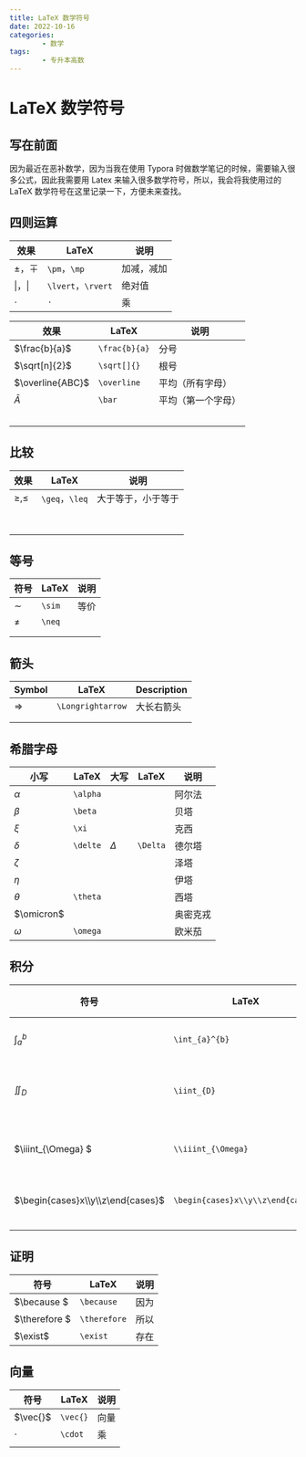 ```yaml
---
title: LaTeX 数学符号
date: 2022-10-16
categories:
        - 数学
tags:
        - 专升本高数
---
```


# LaTeX 数学符号

## 写在前面

因为最近在恶补数学，因为当我在使用 Typora 时做数学笔记的时候，需要输入很多公式，因此我需要用 Latex 来输入很多数学符号，所以，我会将我使用过的 LaTeX 数学符号在这里记录一下，方便未来查找。

## 四则运算

| 效果             | LaTeX              | 说明       |
| ---------------- | ------------------ | ---------- |
| $\pm$，$\mp$     | `\pm`，`\mp`       | 加减，减加 |
| $\lvert，\rvert$ | `\lvert`，`\rvert` | 绝对值     |
| $⋅$              | `⋅`                | 乘         |

| 效果             | LaTeX         | 说明               |
| ---------------- | ------------- | ------------------ |
| $\frac{b}{a}$    | `\frac{b}{a}` | 分号               |
| $\sqrt[n]{2}$    | `\sqrt[]{}`   | 根号               |
| $\overline{ABC}$ | `\overline`   | 平均（所有字母）   |
| $\bar{A}$        | `\bar`        | 平均（第一个字母） |
|                  |               |                    |
|                  |               |                    |
|                  |               |                    |
|                  |               |                    |
|                  |               |                    |

## 比较

| 效果         | LaTeX          | 说明               |
| ------------ | -------------- | ------------------ |
| $\geq, \leq$ | `\geq`，`\leq` | 大于等于，小于等于 |
|              |                |                    |
|              |                |                    |
|              |                |                    |
|              |                |                    |
|              |                |                    |
|              |                |                    |
|              |                |                    |
|              |                |                    |

## 等号

| 符号   | LaTeX  | 说明 |
| ------ | ------ | ---- |
| $\sim$ | `\sim` | 等价 |
| $\neq$ | `\neq` |      |
|        |        |      |
|        |        |      |

## 箭头

| Symbol            | LaTeX             | Description |
| ----------------- | ----------------- | ----------- |
| $\Longrightarrow$ | `\Longrightarrow` | 大长右箭头  |
|                   |                   |             |
|                   |                   |             |



## 希腊字母

| 小写       | LaTeX    | 大写     | LaTeX    | 说明     |
| ---------- | -------- | -------- | -------- | -------- |
| $\alpha$   | `\alpha` |          |          | 阿尔法   |
| $\beta$    | `\beta`  |          |          | 贝塔     |
| $\xi$      | `\xi`    |          |          | 克西     |
| $\delta$   | `\delte` | $\Delta$ | `\Delta` | 德尔塔   |
| $\zeta$    |          |          |          | 泽塔     |
| $\eta$     |          |          |          | 伊塔     |
| $\theta$   | `\theta` |          |          | 西塔     |
| $\omicron$ |          |          |          | 奥密克戎 |
| $\omega$   | `\omega` |          |          | 欧米茄   |

## 积分

| 符号                              | LaTeX                             | 说明     |
| --------------------------------- | --------------------------------- | -------- |
| $\int_{a}^{b}$                    | `\int_{a}^{b}`                    | 定积分   |
| $\iint_{D}$                       | `\iint_{D}`                       | 二重积分 |
| $\iiint_{\Omega} $                | `\\iiint_{\Omega}`                | 三重积分 |
| $\begin{cases}x\\y\\z\end{cases}$ | `\begin{cases}x\\y\\z\end{cases}` | 大括号   |
|                                   |                                   |          |
|                                   |                                   |          |

## 证明

| 符号          | LaTeX        | 说明 |
| ------------- | ------------ | ---- |
| $\because $   | `\because`   | 因为 |
| $\therefore $ | `\therefore` | 所以 |
| $\exist$      | `\exist`     | 存在 |

## 向量

| 符号     | LaTeX    | 说明 |
| -------- | -------- | ---- |
| $\vec{}$ | `\vec{}` | 向量 |
| $\cdot$  | `\cdot`  | 乘   |
|          |          |      |

